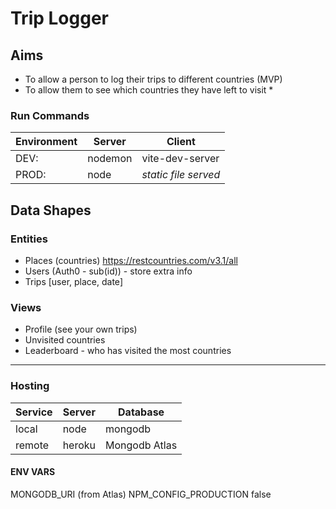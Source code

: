 # Trip Logger

## Aims

- To allow a person to log their trips to different countries (MVP)
- To allow them to see which countries they have left to visit \*

### Run Commands
| Environment |  Server  |  Client |
|---------------|-------------|------|
| DEV: |  nodemon | vite-dev-server |
| PROD: |    node   |   *static file served* |



## Data Shapes



### Entities

 - Places (countries) <https://restcountries.com/v3.1/all>
 - Users (Auth0 - sub(id)) - store extra info
 - Trips [user, place, date]

 ### Views

 - Profile (see your own trips)
 - Unvisited countries
 - Leaderboard - who has visited the most countries

---

 ### Hosting
| Service |  Server  |  Database |
|---------------|-------------|------|
| local |  node | mongodb |
| remote |    heroku   |   Mongodb Atlas |

#### ENV VARS
MONGODB_URI (from Atlas)
NPM_CONFIG_PRODUCTION false